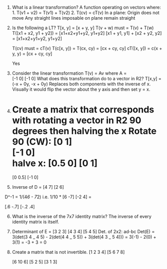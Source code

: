 1. What is a linear transformation?
    A function operating on vectors where:
        1. T(v1 + v2) = T(v1) + T(v2)
        2. T(cv) = cT(v)
    In a plane:
        Origin does not move
        Any straight lines imposable on plane remain straight

2. Is the following a LT? T[x, y] = [x + y, y]
    T(v + w) must = T(v) + T(w)
        T([x1 + x2, y1 + y2]) =         [x1+x2+y1+y2, y1+y2]
        [x1 + y1, y1] + [x2 + y2, y2] = [x1+x2+y1+y2, y1+y2]
           
    
    T(cv) must = cT(v)
        T(c[x, y]) = T(cx, cy) =    [cx + cy, cy]
        cT([x, y]) = c(x + y, y) =  [cx + cy, cy]

    Yes

3. Consider the linear transformation T(v) = Av where A =     
    [-1 0]
    [-1 0]
    What does this transformation do to a vector in R2?
    T[x,y] = (-x + 0y, -x + 0y)
    Replaces both components with the inverse of x.
    Visually it would flip the vector about the y axis and then set y = x.

4. Create a matrix that corresponds with rotating a vector in R2 90 degrees then halving the x
    Rotate 90 (CW): 
    [0  1]  
    [-1 0]  
    halve x:
    [0.5 0]
    [0   1]
    =
    [0  0.5]
    [-1   0]

5. Inverse of D = 
[4 7]
[2 6]

D^-1 = 1/(4*6 - 7*2) i.e. 1/10 *
[6 -7]
[-2 4] = 

[.6 -.7]
[-.2 .4]

6. What is the inverse of the 7x7 identity matrix?
    The inverse of every identity matrix is itself.

7. Determinant of E = 
[3 2 3]
[4 3 4]
[5 4 5]
    Det. of 2x2: ad-bc
    Det(E)  = 3(det(3 4 _ 4 5) - 2(det(4 4 _ 5 5)) + 3(det(4 3 _ 5 4)))
            = 3(-1) - 2(0) + 3(1)
            = -3 + 3
            = 0

8. Create a matrix that is not invertible.
    [1 2 3 4]
    [5 6 7 8]

    [6 10 6]
    [5  2 5]
    [3  1 3]